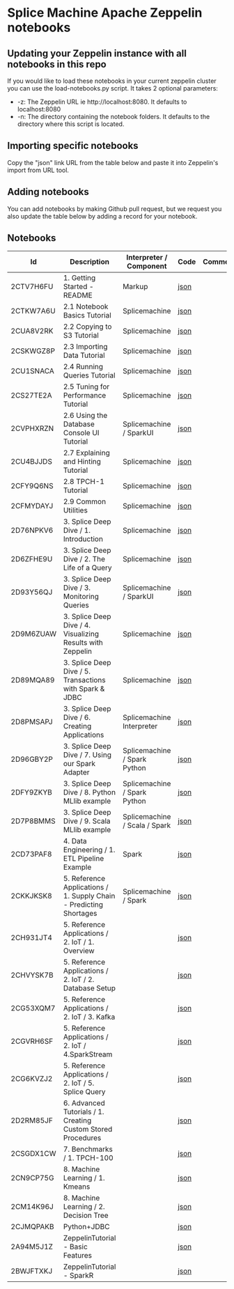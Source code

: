 # Splice Machine Apache Zeppelin notebooks

## Updating your Zeppelin instance with all notebooks in this repo
If you would like to load these notebooks in your current zeppelin cluster you can use the load-notebooks.py script.  It takes 2 optional parameters:
* -z: The Zeppelin URL ie http://localhost:8080.  It defaults to localhost:8080
* -n: The directory containing the notebook folders.  It defaults to the directory where this script is located. 

## Importing specific notebooks
Copy the "json" link URL from the table below and paste it into Zeppelin's import from URL tool.

## Adding notebooks
You can add notebooks by making Github pull request, but we request you also update the table below by adding a record for your notebook.

## Notebooks
|Id|Description|Interpreter / Component|Code|Comments|
|-------------|-------------|-----|----------|--------|
|2CTV7H6FU|1.  Getting Started - README|Markup|[json](https://github.com/splicemachine/zeppelin-notebooks/raw/master/2CTV7H6FU/note.json) | |
|2CTKW7A6U|2.1 Notebook Basics Tutorial|Splicemachine|[json](https://github.com/splicemachine/zeppelin-notebooks/raw/master/2CTKW7A6U/note.json) | |
|2CUA8V2RK|2.2 Copying to S3 Tutorial|Splicemachine|[json](https://github.com/splicemachine/zeppelin-notebooks/raw/master/2CUA8V2RK/note.json) | |
|2CSKWGZ8P|2.3 Importing Data Tutorial|Splicemachine|[json](https://github.com/splicemachine/zeppelin-notebooks/raw/master/2CSKWGZ8P/note.json) | |
|2CU1SNACA|2.4 Running Queries Tutorial|Splicemachine|[json](https://github.com/splicemachine/zeppelin-notebooks/raw/master/2CU1SNACA/note.json) | |
|2CS27TE2A|2.5 Tuning for Performance Tutorial|Splicemachine|[json](https://github.com/splicemachine/zeppelin-notebooks/raw/master/2CS27TE2A/note.json) | |
|2CVPHXRZN|2.6 Using the Database Console UI Tutorial|Splicemachine / SparkUI|[json](https://github.com/splicemachine/zeppelin-notebooks/raw/master/2CVPHXRZN/note.json) | |
|2CU4BJJDS|2.7 Explaining and Hinting Tutorial|Splicemachine|[json](https://github.com/splicemachine/zeppelin-notebooks/raw/master/2CU4BJJDS/note.json) | |
|2CFY9Q6NS|2.8 TPCH-1 Tutorial|Splicemachine|[json](https://github.com/splicemachine/zeppelin-notebooks/raw/master/2CFY9Q6NS/note.json) | |
|2CFMYDAYJ|2.9 Common Utilities|Splicemachine|[json](https://github.com/splicemachine/zeppelin-notebooks/raw/master/2CFMYDAYJ/note.json) | |
|2D76NPKV6|3. Splice Deep Dive / 1. Introduction|Splicemachine|[json](https://github.com/splicemachine/zeppelin-notebooks/raw/master/2D76NPKV6/note.json) | |
|2D6ZFHE9U|3. Splice Deep Dive / 2. The Life of a Query|Splicemachine|[json](https://github.com/splicemachine/zeppelin-notebooks/raw/master/2D6ZFHE9U/note.json) | |
|2D93Y56QJ|3. Splice Deep Dive / 3. Monitoring Queries|Splicemachine / SparkUI|[json](https://github.com/splicemachine/zeppelin-notebooks/raw/master/2D93Y56QJ/note.json) | |
|2D9M6ZUAW|3. Splice Deep Dive / 4. Visualizing Results with Zeppelin|Splicemachine|[json](https://github.com/splicemachine/zeppelin-notebooks/raw/master/2D9M6ZUAW/note.json) | |
|2D89MQA89|3. Splice Deep Dive / 5. Transactions with Spark & JDBC|Splicemachine|[json](https://github.com/splicemachine/zeppelin-notebooks/raw/master/2D89MQA89/note.json) | |
|2D8PMSAPJ|3. Splice Deep Dive / 6. Creating Applications|Splicemachine Interpreter|[json](https://github.com/splicemachine/zeppelin-notebooks/raw/master/2D8PMSAPJ/note.json) | |
|2D96GBY2P|3. Splice Deep Dive / 7. Using our Spark Adapter|Splicemachine / Spark Python|[json](https://github.com/splicemachine/zeppelin-notebooks/raw/master/2D96GBY2P/note.json) | |
|2DFY9ZKYB|3. Splice Deep Dive / 8. Python MLlib example|Splicemachine / Spark Python |[json](https://github.com/splicemachine/zeppelin-notebooks/raw/master/2DFY9ZKYB/note.json) | |
|2D7P8BMMS|3. Splice Deep Dive / 9. Scala MLlib example|Splicemachine / Scala / Spark|[json](https://github.com/splicemachine/zeppelin-notebooks/raw/master/2D7P8BMMS/note.json) | |
|2CD73PAF8|4. Data Engineering / 1. ETL Pipeline Example|Spark|[json](https://github.com/splicemachine/zeppelin-notebooks/raw/master/2CD73PAF8/note.json) | |
|2CKKJKSK8|5. Reference Applications / 1. Supply Chain - Predicting Shortages|Splicemachine / Spark|[json](https://github.com/splicemachine/zeppelin-notebooks/raw/master/2CKKJKSK8/note.json) | |
|2CH931JT4|5. Reference Applications / 2. IoT / 1. Overview| |[json](https://github.com/splicemachine/zeppelin-notebooks/raw/master/2CH931JT4/note.json) | |
|2CHVYSK7B|5. Reference Applications / 2. IoT / 2. Database Setup| |[json](https://github.com/splicemachine/zeppelin-notebooks/raw/master/2CHVYSK7B/note.json) | |
|2CG53XQM7|5. Reference Applications / 2. IoT / 3. Kafka| |[json](https://github.com/splicemachine/zeppelin-notebooks/raw/master/2CG53XQM7/note.json) | |
|2CGVRH6SF|5. Reference Applications / 2. IoT / 4.SparkStream| |[json](https://github.com/splicemachine/zeppelin-notebooks/raw/master/2CGVRH6SF/note.json) | |
|2CG6KVZJ2|5. Reference Applications / 2. IoT / 5. Splice Query| |[json](https://github.com/splicemachine/zeppelin-notebooks/raw/master/2CG6KVZJ2/note.json) | |
|2D2RM85JF|6. Advanced Tutorials / 1. Creating Custom Stored Procedures| |[json](https://github.com/splicemachine/zeppelin-notebooks/raw/master/2D2RM85JF/note.json) | |
|2CSGDX1CW|7. Benchmarks / 1. TPCH-100| |[json](https://github.com/splicemachine/zeppelin-notebooks/raw/master/2CSGDX1CW/note.json) | |
|2CN9CP75G|8. Machine Learning / 1. Kmeans| |[json](https://github.com/splicemachine/zeppelin-notebooks/raw/master/2CN9CP75G/note.json) | |
|2CM14K96J|8. Machine Learning / 2. Decision Tree| |[json](https://github.com/splicemachine/zeppelin-notebooks/raw/master/2CM14K96J/note.json) | |
|2CJMQPAKB|Python+JDBC| |[json](https://github.com/splicemachine/zeppelin-notebooks/raw/master/2CJMQPAKB/note.json) | |
|2A94M5J1Z|ZeppelinTutorial - Basic Features| |[json](https://github.com/splicemachine/zeppelin-notebooks/raw/master/2A94M5J1Z/note.json) | |
|2BWJFTXKJ|ZeppelinTutorial - SparkR| |[json](https://github.com/splicemachine/zeppelin-notebooks/raw/master/2BWJFTXKJ/note.json) | |

